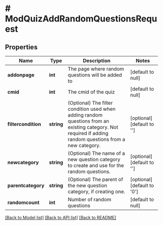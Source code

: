 # # ModQuizAddRandomQuestionsRequest

## Properties

Name | Type | Description | Notes
------------ | ------------- | ------------- | -------------
**addonpage** | **int** | The page where random questions will be added to | [default to null]
**cmid** | **int** | The cmid of the quiz | [default to null]
**filtercondition** | **string** | (Optional) The filter condition used when adding random questions from an existing category.                     Not required if adding random questions from a new category. | [optional] [default to '']
**newcategory** | **string** | (Optional) The name of a new question category to create and use for the random questions. | [optional] [default to '']
**parentcategory** | **string** | (Optional) The parent of the new question category, if creating one. | [optional] [default to '0']
**randomcount** | **int** | Number of random questions | [default to null]

[[Back to Model list]](../../README.md#models) [[Back to API list]](../../README.md#endpoints) [[Back to README]](../../README.md)
